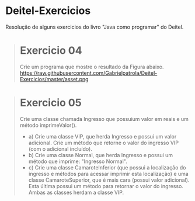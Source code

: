 # Deitel-Exercicios

Resolução de alguns exercicios do livro "Java como programar" do Deitel.

> # Exercicio 04
> Crie um programa que mostre o resultado da Figura abaixo.
> <img>https://raw.githubusercontent.com/Gabrielpatrola/Deitel-Exercicios/master/asset.png</img>


> # Exercicio 05
> Crie uma classe chamada Ingresso que possuium valor em reais e um método imprimeValor().
> - a) Crie uma classe VIP, que herda Ingresso e possui um valor adicional. Crie um método que retorne o valor do ingresso VIP (com o   adicional incluído).
> - b) Crie uma classe Normal, que herda Ingresso e possui um método que imprime: "Ingresso Normal".
> - c) Crie uma classe CamaroteInferior (que possui a localização do ingresso e métodos para acessar imprimir esta localização) e uma classe CamaroteSuperior, que é mais cara (possui valor adicional). Esta última possui um método para retornar o valor do ingresso. Ambas as classes herdam a classe VIP.
